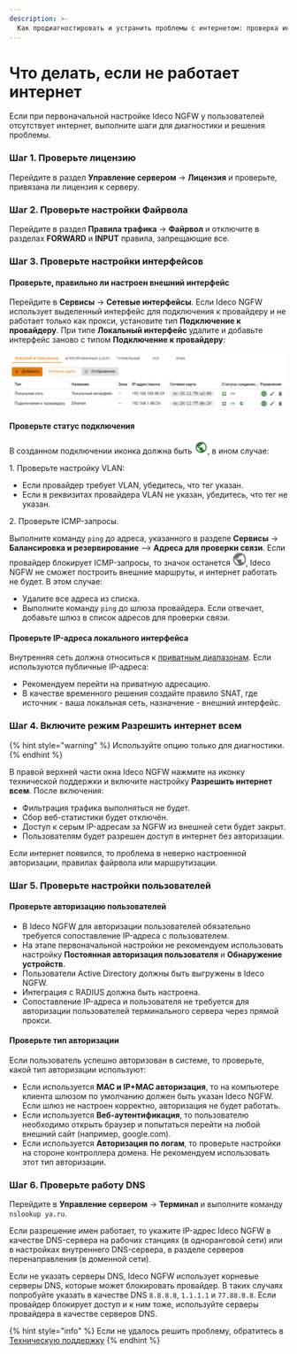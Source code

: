 ```yaml
---
description: >-
  Как продиагностировать и устранить проблемы с интернетом: проверка интерфейсов, авторизации, DNS и правил файрвола.
---
```


# Что делать, если не работает интернет

Если при первоначальной настройке Ideco NGFW у пользователей отсутствует интернет, выполните шаги для диагностики и решения проблемы.

### Шаг 1. Проверьте лицензию

Перейдите в раздел **Управление сервером** -> **Лицензия** и проверьте, привязана ли лицензия к серверу.

### Шаг 2. Проверьте настройки Файрвола

Перейдите в раздел **Правила трафика** -> **Файрвол** и отключите в разделах **FORWARD** и **INPUT** правила, запрещающие все.

### Шаг 3. Проверьте настройки интерфейсов

#### Проверьте, правильно ли настроен внешний интерфейс

Перейдите в **Сервисы** -> **Сетевые интерфейсы**. Если Ideco NGFW использует выделенный интерфейс для подключения к провайдеру и не работает только как прокси, установите тип **Подключение к провайдеру**. При типе **Локальный интерфейс** удалите и добавьте интерфейс заново с типом **Подключение к провайдеру**:

![](/.gitbook/assets/interfaces18.png)

#### Проверьте статус подключения

В созданном подключении иконка должна быть ![](/.gitbook/assets/icon-internet-on.png), в ином случае:

1\. Проверьте настройку VLAN:

* Если провайдер требует VLAN, убедитесь, что тег указан.
* Если в реквизитах провайдера VLAN не указан, убедитесь, что тег не указан.

2\. Проверьте ICMP-запросы.

Выполните команду `ping` до адреса, указанного в разделе **Сервисы** -> **Балансировка и резервирование** –> **Адреса для проверки связи**. Если провайдер блокирует ICMP-запросы, то значок останется ![](/.gitbook/assets/icon-internet-off.png), Ideco NGFW не сможет построить внешние маршруты, и интернет работать не будет. В этом случае:

* Удалите все адреса из списка.
* Выполните команду `ping` до шлюза провайдера. Если отвечает, добавьте шлюз в список адресов для проверки связи.

#### Проверьте IP-адреса локального интерфейса

Внутренняя сеть должна относиться к [приватным диапазонам](https://ru.wikipedia.org/wiki/%D0%A7%D0%B0%D1%81%D1%82%D0%BD%D1%8B%D0%B9_IP-%D0%B0%D0%B4%D1%80%D0%B5%D1%81). Если используются публичные IP-адреса:

* Рекомендуем перейти на приватную адресацию.
* В качестве временного решения создайте правило SNAT, где источник - ваша локальная сеть, назначение - внешний интерфейс.

### Шаг 4. Включите режим Разрешить интернет всем

{% hint style="warning" %}
Используйте опцию только для диагностики.
{% endhint %}

В правой верхней части окна Ideco NGFW нажмите на иконку технической поддержки и включите настройку **Разрешить интернет всем**. После включения:
* Фильтрация трафика выполняться не будет.
* Сбор веб-статистики будет отключён.
* Доступ к серым IP-адресам за NGFW из внешней сети будет закрыт.
* Пользователям будет разрешен доступ в интернет без авторизации.

Если интернет появился, то проблема в неверно настроенной авторизации, правилах файрвола или маршрутизации.

### Шаг 5. Проверьте настройки пользователей

#### Проверьте авторизацию пользователей

* В Ideco NGFW для авторизации пользователей обязательно требуется сопоставление IP-адреса с пользователем.
* На этапе первоначальной настройки не рекомендуем использовать настройку **Постоянная авторизация пользователя** и **Обнаружение устройств**.
* Пользователи Active Directory должны быть выгружены в Ideco NGFW.
* Интеграция с RADIUS должна быть настроена.
* Сопоставление IP-адреса и пользователя не требуется для авторизации пользователей терминального сервера через прямой прокси. 

#### Проверьте тип авторизации

Если пользователь успешно авторизован в системе, то проверьте, какой тип авторизации используют:

* Если используется **MAC и IP+MAC авторизация**, то на компьютере клиента шлюзом по умолчанию должен быть указан Ideco NGFW. Если шлюз не настроен корректно, авторизация не будет работать.
* Если используется **Веб-аутентификация**, то пользователю необходимо открыть браузер и попытаться перейти на любой внешний сайт (например, google.com).
* Если используется **Авторизация по логам**, то проверьте настройки на стороне контроллера домена. Не рекомендуем использовать этот тип авторизации.

### Шаг 6. Проверьте работу DNS

Перейдите в **Управление сервером** -> **Терминал** и выполните команду `nslookup ya.ru`.

Если разрешение имен работает, то укажите IP-адрес Ideco NGFW в качестве DNS-сервера на рабочих станциях (в одноранговой сети) или в настройках внутреннего DNS-сервера, в разделе серверов перенаправления (в доменной сети).

Если не указать серверы DNS, Ideco NGFW использует корневые серверы DNS, которые может блокировать провайдер. В таких случаях попробуйте указать в качестве DNS `8.8.8.8`, `1.1.1.1` и `77.88.8.8`. Если провайдер блокирует доступ и к ним тоже, используйте серверы провайдера в качестве серверов DNS.

{% hint style="info" %}
Если не удалось решить проблему, обратитесь в [Техническую поддержку](/general/technical-support.md)
{% endhint %}
